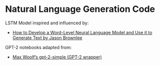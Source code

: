 # Natural Language Generation Code

LSTM Model inspired and influenced by:
* [How to Develop a Word-Level Neural Language Model and Use it to Generate Text by Jason Brownlee](https://machinelearningmastery.com/how-to-develop-a-word-level-neural-language-model-in-keras/)

GPT-2 notebooks adapted from:
* [Max Woolf’s gpt-2-simple (GPT-2 wrapper)](https://minimaxir.com/2019/09/howto-gpt2/)